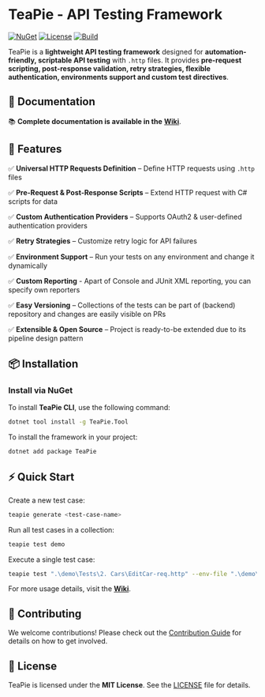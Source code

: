 # TeaPie - API Testing Framework

[![NuGet](https://img.shields.io/nuget/v/TeaPie)](https://www.nuget.org/packages/TeaPie/)
[![License](https://img.shields.io/github/license/Kros-sk/TeaPie)](LICENSE)
[![Build](https://github.com/Kros-sk/TeaPie/actions/workflows/pipeline.yml/badge.svg)](https://github.com/Kros-sk/TeaPie/actions)

TeaPie is a **lightweight API testing framework** designed for **automation-friendly, scriptable API testing** with `.http` files.
It provides **pre-request scripting, post-response validation, retry strategies, flexible authentication, environments support and custom test directives**.

## 📖 Documentation

📚 **Complete documentation is available in the** **[Wiki](https://kros-sk.github.io/TeaPie/docs/introduction.html)**.

## 🚀 Features

✅ **Universal HTTP Requests Definition** – Define HTTP requests using `.http` files

✅ **Pre-Request & Post-Response Scripts** – Extend HTTP request with C# scripts for data

✅ **Custom Authentication Providers** – Supports OAuth2 & user-defined authentication providers

✅ **Retry Strategies** – Customize retry logic for API failures

✅ **Environment Support** – Run your tests on any environment and change it dynamically

✅ **Custom Reporting** - Apart of Console and JUnit XML reporting, you can specify own reporters

✅ **Easy Versioning** – Collections of the tests can be part of (backend) repository and changes are easily visible on PRs

✅ **Extensible & Open Source** – Project is ready-to-be extended due to its pipeline design pattern

## 📦 Installation

### Install via NuGet

To install **TeaPie CLI**, use the following command:

```sh
dotnet tool install -g TeaPie.Tool
```

To install the framework in your project:

```sh
dotnet add package TeaPie
```

## ⚡ Quick Start

Create a new test case:

```sh
teapie generate <test-case-name>
```

Run all test cases in a collection:

```sh
teapie test demo
```

Execute a single test case:

```sh
teapie test ".\demo\Tests\2. Cars\EditCar-req.http" --env-file ".\demo\demo-env.json" i- ".\demo\init.csx"
```

For more usage details, visit the **[Wiki](https://kros-sk.github.io/TeaPie/docs/introduction.html)**.

## 🤝 Contributing

We welcome contributions! Please check out the [Contribution Guide](CONTRIBUTING.md) for details on how to get involved.

## 📝 License

TeaPie is licensed under the **MIT License**. See the [LICENSE](LICENSE) file for details.
